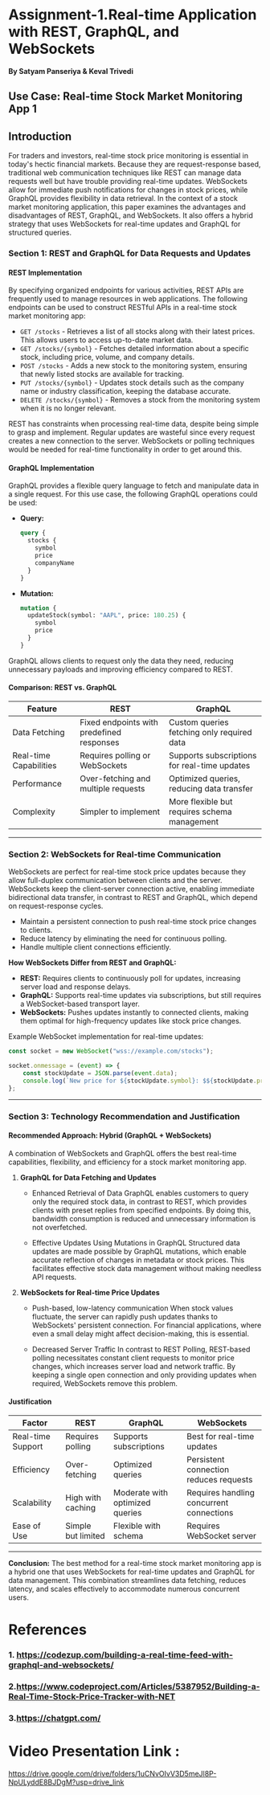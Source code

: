 # Assignment-1.Real-time Application with REST, GraphQL, and WebSockets
**By Satyam Panseriya & Keval Trivedi**

**Use Case: Real-time Stock Market Monitoring App**
1
---
## Introduction
For traders and investors, real-time stock price monitoring is essential in today's hectic financial markets.  Because they are request-response based, traditional web communication techniques like REST can manage data requests well but have trouble providing real-time updates.  WebSockets allow for immediate push notifications for changes in stock prices, while GraphQL provides flexibility in data retrieval.  In the context of a stock market monitoring application, this paper examines the advantages and disadvantages of REST, GraphQL, and WebSockets. It also offers a hybrid strategy that uses WebSockets for real-time updates and GraphQL for structured queries.


### **Section 1: REST and GraphQL for Data Requests and Updates**

#### **REST Implementation**
By specifying organized endpoints for various activities, REST APIs are frequently used to manage resources in web applications.  The following endpoints can be used to construct RESTful APIs in a real-time stock market monitoring app:

- `GET /stocks` - Retrieves a list of all stocks along with their latest prices. This allows users to access up-to-date market data.
- `GET /stocks/{symbol}` - Fetches detailed information about a specific stock, including price, volume, and company details.
- `POST /stocks` - Adds a new stock to the monitoring system, ensuring that newly listed stocks are available for tracking.
- `PUT /stocks/{symbol}` - Updates stock details such as the company name or industry classification, keeping the database accurate.
- `DELETE /stocks/{symbol}` - Removes a stock from the monitoring system when it is no longer relevant.

REST has constraints when processing real-time data, despite being simple to grasp and implement.  Regular updates are wasteful since every request creates a new connection to the server.  WebSockets or polling techniques would be needed for real-time functionality in order to get around this.

#### **GraphQL Implementation**
GraphQL provides a flexible query language to fetch and manipulate data in a single request. For this use case, the following GraphQL operations could be used:

- **Query:**
  ```graphql
  query {
    stocks {
      symbol
      price
      companyName
    }
  }
  ```
- **Mutation:**
  ```graphql
  mutation {
    updateStock(symbol: "AAPL", price: 180.25) {
      symbol
      price
    }
  }
  ```
GraphQL allows clients to request only the data they need, reducing unnecessary payloads and improving efficiency compared to REST.

#### **Comparison: REST vs. GraphQL**
| Feature | REST | GraphQL |
|---------|------|---------|
| Data Fetching | Fixed endpoints with predefined responses | Custom queries fetching only required data |
| Real-time Capabilities | Requires polling or WebSockets | Supports subscriptions for real-time updates |
| Performance | Over-fetching and multiple requests | Optimized queries, reducing data transfer |
| Complexity | Simpler to implement | More flexible but requires schema management |

---

### **Section 2: WebSockets for Real-time Communication**

WebSockets are perfect for real-time stock price updates because they allow full-duplex communication between clients and the server.  WebSockets keep the client-server connection active, enabling immediate bidirectional data transfer, in contrast to REST and GraphQL, which depend on request-response cycles.

- Maintain a persistent connection to push real-time stock price changes to clients.
- Reduce latency by eliminating the need for continuous polling.
- Handle multiple client connections efficiently.

**How WebSockets Differ from REST and GraphQL:**
- **REST:** Requires clients to continuously poll for updates, increasing server load and response delays.
- **GraphQL:** Supports real-time updates via subscriptions, but still requires a WebSocket-based transport layer.
- **WebSockets:** Pushes updates instantly to connected clients, making them optimal for high-frequency updates like stock price changes.

Example WebSocket implementation for real-time updates:
```javascript
const socket = new WebSocket("wss://example.com/stocks");

socket.onmessage = (event) => {
    const stockUpdate = JSON.parse(event.data);
    console.log(`New price for ${stockUpdate.symbol}: $${stockUpdate.price}`);
};
```

---

### **Section 3: Technology Recommendation and Justification**

#### **Recommended Approach: Hybrid (GraphQL + WebSockets)**
A combination of WebSockets and GraphQL offers the best real-time capabilities, flexibility, and efficiency for a stock market monitoring app.

1. **GraphQL for Data Fetching and Updates**
   - Enhanced Retrieval of Data GraphQL enables customers to query only the required stock data, in contrast to REST, which provides clients with preset replies from specified endpoints.  By doing this, 
     bandwidth consumption is reduced and unnecessary information is not overfetched.

   - Effective Updates Using Mutations in GraphQL Structured data updates are made possible by GraphQL mutations, which enable accurate reflection of changes in metadata or stock prices.  This facilitates 
     effective stock data management without making needless API requests.


2. **WebSockets for Real-time Price Updates**
   - Push-based, low-latency communication When stock values fluctuate, the server can rapidly push updates thanks to WebSockets' persistent connection.  For financial applications, where even a small delay 
     might affect decision-making, this is essential.

   - Decreased Server Traffic  In contrast to REST Polling, REST-based polling necessitates constant client requests to monitor price changes, which increases server load and network traffic.  By keeping a 
     single open connection and only providing updates when required, WebSockets remove this problem.


#### **Justification**
| Factor | REST | GraphQL | WebSockets |
|--------|------|---------|------------|
| Real-time Support | Requires polling | Supports subscriptions | Best for real-time updates |
| Efficiency | Over-fetching | Optimized queries | Persistent connection reduces requests |
| Scalability | High with caching | Moderate with optimized queries | Requires handling concurrent connections |
| Ease of Use | Simple but limited | Flexible with schema | Requires WebSocket server |


---

**Conclusion:**
The best method for a real-time stock market monitoring app is a hybrid one that uses WebSockets for real-time updates and GraphQL for data management.  This combination streamlines data fetching, reduces latency, and scales effectively to accommodate numerous concurrent users.

# References
### 1. https://codezup.com/building-a-real-time-feed-with-graphql-and-websockets/
### 2.https://www.codeproject.com/Articles/5387952/Building-a-Real-Time-Stock-Price-Tracker-with-NET
### 3.https://chatgpt.com/

# Video Presentation Link :
https://drive.google.com/drive/folders/1uCNvOIvV3D5meJl8P-NpULyddE8BJDgM?usp=drive_link


